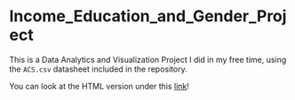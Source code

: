 # Income_Education_and_Gender_Project
This is a Data Analytics and Visualization Project I did in my free time, using the `ACS.csv` datasheet included in the repository. 

You can look at the HTML version under this [link](https://minnaheim.github.io/ACS_Project/)!
